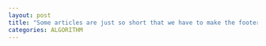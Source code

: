 ```yaml
---
layout: post
title: "Some articles are just so short that we have to make the footer stick"
categories: ALGORITHM
---
```

